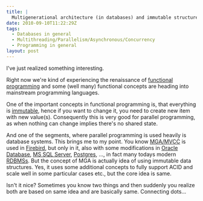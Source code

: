 ```yaml
---
title: |
  Multigenerational architecture (in databases) and immutable structures (from functional programming)
date: 2010-09-10T11:22:29Z
tags:
  - Databases in general
  - Multithreading/Parallelism/Asynchronous/Concurrency
  - Programming in general
layout: post
---
```

I've just realized something interesting.

Right now we're kind of experiencing the renaissance of [functional programming][1] and some (well many) functional concepts are heading into mainstream programming languages.

One of the important concepts in functional programming is, that everything is [immutable][2], hence if you want to change it, you need to create new item with new value(s). Consequently this is very good for parallel programming, as when nothing can change implies there's no shared state.

And one of the segments, where parallel programming is used heavily is database systems. This brings me to my point. You know [MGA/MVCC][3] is used in [Firebird][4], but only in it, also with some modifications in [Oracle Database][5], [MS SQL Server][6], [Postgres][7], ..., in fact many todays modern [RDBMSs][8]. But the concept of MGA is actually idea of using immutable data structures. Yes, it uses some additional concepts to fully support ACID and scale well in some particular cases etc., but the core idea is same.

Isn't it nice? Sometimes you know two things and then suddenly you realize both are based on same idea and are basically same. Connecting dots...

[1]: http://en.wikipedia.org/wiki/Functional_programming
[2]: http://en.wikipedia.org/wiki/Immutable_object
[3]: http://en.wikipedia.org/wiki/Multiversion_concurrency_control
[4]: http://www.firebirdsql.org
[5]: http://www.oracle.com/us/products/database/index.html
[6]: http://www.microsoft.com/sqlserver
[7]: http://www.postgresql.org/
[8]: http://en.wikipedia.org/wiki/Relational_database_management_system